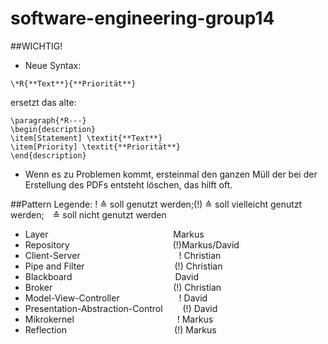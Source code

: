 # software-engineering-group14
##WICHTIG!
- Neue Syntax: 

`\*R{**Text**}{**Priorität**}`
    
ersetzt das alte:

    \paragraph{*R---}
    \begin{description}
    \item[Statement] \textit{**Text**}
    \item[Priority] \textit{**Priorität**}
    \end{description}

- Wenn es zu Problemen kommt, ersteinmal den ganzen Müll der bei der Erstellung des PDFs entsteht löschen, das hilft oft.

##Pattern
Legende: !  &#x2259; soll genutzt werden;(!) &#x2259; soll vielleicht genutzt werden;&ensp;&ensp;&#x2259; soll nicht genutzt werden
- Layer &ensp;&ensp;&ensp;&ensp;&ensp;&ensp;&ensp;&ensp;&ensp;&ensp;&ensp;&ensp;&ensp;&ensp;&ensp;&ensp;&ensp;&ensp;&ensp;&ensp;&ensp;&ensp;&ensp;&ensp;&ensp;&ensp;&ensp;&ensp;Markus
- Repository &ensp;&ensp;&ensp;&ensp;&ensp;&ensp;&ensp;&ensp;&ensp;&ensp;&ensp;&ensp;&ensp;&ensp;&ensp;&ensp;&ensp;&ensp;&ensp;&ensp;&ensp;&ensp;&ensp;(!)Markus/David
- Client-Server &ensp;&ensp;&ensp;&ensp;&ensp;&ensp;&ensp;&ensp;&ensp;&ensp;&ensp;&ensp;&ensp;&ensp;&ensp;&ensp;&ensp;&ensp;&ensp;&ensp;&ensp;&ensp;!	Christian
- Pipe and Filter &ensp;&ensp;&ensp;&ensp;&ensp;&ensp;&ensp;&ensp;&ensp;&ensp;&ensp;&ensp;&ensp;&ensp;&ensp;&ensp;&ensp;&ensp;&ensp;&ensp;(!)	Christian
- Blackboard &ensp;&ensp;&ensp;&ensp;&ensp;&ensp;&ensp;&ensp;&ensp;&ensp;&ensp;&ensp;&ensp;&ensp;&ensp;&ensp;&ensp;&ensp;&ensp;&ensp;&ensp;&ensp;&ensp;David
- Broker &ensp;&ensp;&ensp;&ensp;&ensp;&ensp;&ensp;&ensp;&ensp;&ensp;&ensp;&ensp;&ensp;&ensp;&ensp;&ensp;&ensp;&ensp;&ensp;&ensp;&ensp;&ensp;&ensp;&ensp;&ensp;&ensp;&ensp;(!)	Christian
- Model-View-Controller &ensp;&ensp;&ensp;&ensp;&ensp;&ensp;&ensp;&ensp;&ensp;&ensp;&ensp;&ensp;&ensp;!	David
- Presentation-Abstraction-Control	&ensp;&ensp;&ensp;&ensp;(!)	David
- Mikrokernel &ensp;&ensp;&ensp;&ensp;&ensp;&ensp;&ensp;&ensp;&ensp;&ensp;&ensp;&ensp;&ensp;&ensp;&ensp;&ensp;&ensp;&ensp;&ensp;&ensp;&ensp;&ensp;&ensp;!	Markus
- Reflection &ensp;&ensp;&ensp;&ensp;&ensp;&ensp;&ensp;&ensp;&ensp;&ensp;&ensp;&ensp;&ensp;&ensp;&ensp;&ensp;&ensp;&ensp;&ensp;&ensp;&ensp;&ensp;&ensp;&ensp;(!)	Markus

